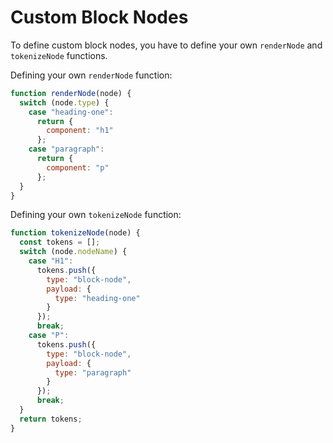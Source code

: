 # Custom Block Nodes

To define custom block nodes, you have to define your own `renderNode` and `tokenizeNode` functions.

Defining your own `renderNode` function:

```jsx
function renderNode(node) {
  switch (node.type) {
    case "heading-one":
      return {
        component: "h1"
      };
    case "paragraph":
      return {
        component: "p"
      };
  }
}
```

Defining your own `tokenizeNode` function:

```jsx
function tokenizeNode(node) {
  const tokens = [];
  switch (node.nodeName) {
    case "H1":
      tokens.push({
        type: "block-node",
        payload: {
          type: "heading-one"
        }
      });
      break;
    case "P":
      tokens.push({
        type: "block-node",
        payload: {
          type: "paragraph"
        }
      });
      break;
  }
  return tokens;
}
```
